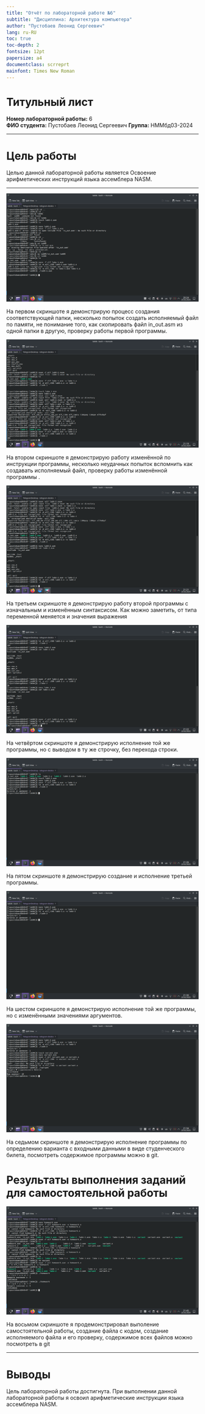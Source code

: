 ```yaml
---
title: "Отчёт по лабораторной работе №6"
subtitle: "Дисциплина: Архитектура компьютера"
author: "Пустобаев Леонид Сергеевич"
lang: ru-RU
toc: true
toc-depth: 2
fontsize: 12pt
papersize: a4
documentclass: scrreprt
mainfont: Times New Roman
---
```


# Титульный лист

**Номер лабораторной работы:** 6  
**ФИО студента:** Пустобаев Леонид Сергеевич
**Группа:** НММбд03-2024

---

# Цель работы

Целью данной лабораторной работы является Освоение арифметических инструкций языка ассемблера NASM.

---

![](images/Screenshot_1.png)
<br>
<p style="margin-top: 10px;">
На первом скриншоте я демонстрирую процесс создания соответствующей папки, несколько попыток создать исполняемый файл по памяти, не понимание того, как  скопировать файл in_out.asm из одной папки в другую, проверку работы первой программы.
</p>

![](images/Screenshot_2.png)
<br>
<p style="margin-top: 10px;">
На втором скриншоте я демонстрирую работу изменённой по инструкции программы, несколько неудачных попыток вспомнить как создавать исполняемый файл, проверку работы изменённой программы .
</p>

![](images/Screenshot_3.png)
<br>
<p style="margin-top: 10px;">
На третьем скриншоте я демонстрирую работу второй программы с изначальным и изменённым синтаксисом. Как можно заметить, от типа переменной меняется и значения выражения
</p>

![](images/Screenshot_4.png)
<br>
<p style="margin-top: 10px;">
На четвёртом скриншоте я демонстрирую исполнение той же программы, но с выводом в ту же строчку, без перехода строки.
</p>

![](images/Screenshot_5.png)
<br>
<p style="margin-top: 10px;">
На пятом скриншоте я демонстрирую создание и исполнение третьей программы.
</p>

![](images/Screenshot_6.png)
<br>
<p style="margin-top: 10px;">
На шестом скриншоте я демонстрирую исполнение той же программы, но с изменёнными значениями аргументов.
</p>

![](images/Screenshot_7.png)
<br>
<p style="margin-top: 10px;">
На седьмом скриншоте я демонстрирую исполнение программы по определению варианта с входными данными в виде студенческого билета, посмотреть содержимое программы можно в git.
</p>



# Результаты выполнения заданий для самостоятельной работы
![](images/Screenshot_8.png)
<br>
<p style="margin-top: 10px;">
На восьмом скриншоте я продемонстрировал выполение самостоятельной работы, создание файла с кодом, создание исполняемого файла и его проверку, содержимое всех файлов можно посмотреть в git
</p>

---

# Выводы

Цель лабораторной работы достигнута. При выполнении данной лабораторной работы я освоил арифметические инструкции языка ассемблера NASM.

